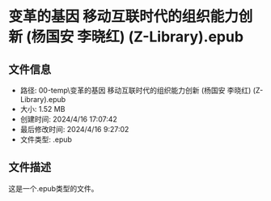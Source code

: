 ﻿# 变革的基因 移动互联时代的组织能力创新 (杨国安 李晓红) (Z-Library).epub

## 文件信息
- 路径: 00-temp\变革的基因 移动互联时代的组织能力创新 (杨国安 李晓红) (Z-Library).epub
- 大小: 1.52 MB
- 创建时间: 2024/4/16 17:07:42
- 最后修改时间: 2024/4/16 9:27:02
- 文件类型: .epub

## 文件描述
这是一个.epub类型的文件。

